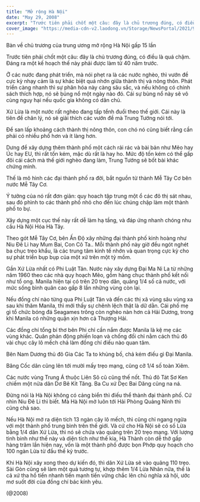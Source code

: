 ```yaml
---
title: "Mở rộng Hà Nội"
date: "May 29, 2008"
excerpt: "Trước tiên phải chốt một câu: đây là chủ trương đúng, có điều là quá chậm. Đáng ra một kế hoạch thế này phải được làm từ 40 năm trước."
cover_image: "https://media-cdn-v2.laodong.vn/Storage/NewsPortal/2021/9/28/958242/Duong-Vu-Trong-Phung-01.jpg"
---
```


Bàn về chủ trương của trung ương mở rộng Hà Nội gấp 15 lần

Trước tiên phải chốt một câu: đây là chủ trương đúng, có điều là quá chậm. Đáng ra một kế hoạch thế này phải được làm từ 40 năm trước.

Ở các nước đang phát triển, mà nói phẹt ra là các nước nghèo, thì vướn đề cực kỳ nhạy cảm là sự khác biệt quá nhớn giữa thành thị và nông thôn. Phát triển càng nhanh thì sự phân hóa này càng sâu sắc, và nếu không có chính sách thích hợp, nó sẽ bủng nổ một ngày nào đó. Cái sự bùng nổ này sẽ vô cùng nguy hại nếu quốc gia không có dân chủ.

Xứ Lừa là một nước rất nghèo đang tấp tểnh đuổi theo thế giới. Cái này là tiên đề chân lý, nó sẽ giải thích các vướn đề mà Trung Tướng nói tới.

Để san lấp khoảng cách thành thị nông thôn, con chó nó cũng biết rằng cần phải có nhiều phố hơn và ít làng hơn.

Dưng để xây dựng thêm thành phố một cách rải rác và bài bản như Mẽo hay Úc hay EU, thì rất tốn kém, mặc dù rất là hay ho. Mức độ tốn kém có thể gấp đôi cái cách mà thế giới nghèo đang làm, Trung Tướng sẽ bốt bài khác chứng minh.

Thế là mô hình các đại thành phố ra đời, bắt nguồn từ thành Mễ Tây Cơ bên nước Mễ Tây Cơ.

Ý tưởng của nó rất đơn giản: quy hoach tập trung một ổ các đô thị sát nhau, sau đó phình to các thành phố nhỏ cho đến lúc chúng chập làm một thành phố to bự.

Xây dựng một cục thế này rất dễ làm hạ tầng, và đáp ứng nhanh chóng nhu cầu Hà Nội Hóa Hà Tây.

Theo gót Mễ Tây Cơ, bên Ấn Độ xây những đại thành phố kinh hoàng như Niu Đê Li hay Mum Bai, Con Cô Ta.. Mỗi thành phố này giờ đều ngót nghét ba chục trẹo khẩu, là các trung tâm kinh tế nhớn và quan trọng cực kỳ cho sự phát triển bụp bụp của một xứ trên một tỷ mồm.

Gần Xứ Lừa nhất có Phi Luật Tân. Nước này xây dựng Đại Ma Ni La từ những năm 1960 theo các nhà quy hoạch Mẽo, gồm hàng chục thành phố kết nối như tổ ong. Manila hiện tại có trên 20 trẹo dân, quãng 1/4 số cả nước, với mức sống bình quân cao gấp 8 lần những vùng còn lại.

Nếu đồng chí nào từng qua Phi Luật Tân và đến các thị xã vùng sâu vùng xa sau khi thăm Manila, thì mới thấy sự chênh lệch thật là dữ dằn. Cái phố mẹ gì tổ chức bóng đá Seagames trông còn nghèo nàn hơn cả Hải Dương, trong khi Manila có những quận xịn hơn cả Thượng Hải.

Các đồng chí tổng bí thơ bên Phi chỉ cần nắm được Manila là kệ mẹ các vùng khác. Quân phản động phiến loạn và chống đối chỉ nằm cách thủ đô vài chục cây lô mếch chả làm đồng chí điếu nào quan tâm.

Bên Nam Dương thủ đô Gia Các Ta to khủng bố, chả kém điếu gì Đại Manila.

Băng Cốc dân cũng lên tới mười mấy trẹo mạng, cũng cỡ 1/4 số toàn Xiêm.

Các nước vùng Trung Á thuộc Liên Sô cũ cũng thế nốt. Thủ đô Tát Sơ Ken chiếm một nửa dân Dơ Bê Kít Tăng. Ba Cu xứ Dẹc Bai Dăng cũng na ná.

Đừng nói là Hà Nội không có cảng biển thì điếu thể thành đại thành phố. Cứ nhìn Niu Đê Li thì biết. Mà Hà Nội mở luôn tới Hải Phòng Quảng Ninh thì cũng chả sao.

Nếu Hà Nội mở ra diện tích 13 ngàn cây lô mếch, thì cũng chỉ ngang ngửa với một thành phố trung bình trên thế giới. Và cứ cho Hà Nội sẽ có số Lừa bằng 1/4 dân Xứ Lừa, thì nó sẽ chứa vào quãng trên 20 trẹo mạng. Với lượng tinh binh như thế này và diện tích như thế kia, Hà Thành còn dễ thở gấp hàng trăm lần hiện nay, vốn là một thành phố được bọn Phớp quy hoạch cho 100 ngàn Lừa từ đầu thế kỷ trước.

Khi Hà Nội xây xong theo dự kiến đó, thì dân Xứ Lừa sẽ vào quãng 110 trẹo. Sài Gòn cũng sẽ làm một quả tương tự, khợp thêm 1/4 Lừa Nhân nữa, thế là cả xứ tha hồ tiến nhanh tiến mạnh tiến vững chắc lên chủ nghĩa xã hội, ước mơ suốt đời của đồng chí bác kính yêu.

(@2008)
